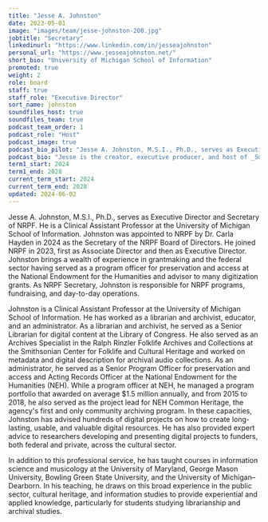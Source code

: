 ```yaml
---
title: "Jesse A. Johnston"
date: 2023-05-01
image: "images/team/jesse-johnston-200.jpg"
jobtitle: "Secretary"
linkedinurl: "https://www.linkedin.com/in/jesseajohnston"
personal_url: "https://www.jesseajohnston.net/"
short_bio: "University of Michigan School of Information"
promoted: true
weight: 2
role: board
staff: true
staff_role: "Executive Director"
sort_name: johnston
soundfiles_host: true
soundfiles_team: true
podcast_team_order: 1
podcast_role: "Host"
podcast_image: true
podcast_bio_pilot: "Jesse A. Johnston, M.S.I., Ph.D., serves as Executive Director and Secretary of NRPF. He is a Clinical Assistant Professor at the [University of Michigan School of Information](https://www.si.umich.edu/people/jesse-johnston). He has worked in various archival and library rules, including at the Library of Congress, the Smithsonian Center for Folklife and Cultural Heritage, and the National Endowment for the Humanities. Learn more about Jesse at <www.jesseajohnston.net>."
podcast_bio: "Jesse is the creator, executive producer, and host of _Sound Files_. He is the Secretary and Executive Director of NRPF and a Clinical Assistant Professor at the [University of Michigan School of Information](https://www.si.umich.edu/people/jesse-johnston). He has worked in various archival and library roles, including at the Library of Congress, the Smithsonian Center for Folklife and Cultural Heritage, and the National Endowment for the Humanities. Learn more about Jesse at <https://www.jesseajohnston.net/>."
term1_start: 2024
term1_end: 2028
current_term_start: 2024
current_term_end: 2028
updated: 2024-06-02
---
```


Jesse A. Johnston, M.S.I., Ph.D., serves as Executive Director and Secretary of NRPF. He is a Clinical Assistant Professor at the University of Michigan School of Information. Johnston was appointed to NRPF by Dr. Carla Hayden in 2024 as the Secretary of the NRPF Board of Directors. He joined NRPF in 2023, first as Associate Director and then as Executive Director. Johnston brings a wealth of experience in grantmaking and the federal sector having served as a program officer for preservation and access at the National Endowment for the Humanities and advisor to many digitization grants. As NRPF Secretary, Johnston is responsible for NRPF programs, fundraising, and day-to-day operations.

Johnston is a Clinical Assistant Professor at the University of Michigan School of Information. He has worked as a librarian and archivist, educator, and an administrator. As a librarian and archivist, he served as a Senior Librarian for digital content at the Library of Congress. He also served as an Archives Specialist in the Ralph Rinzler Folklife Archives and Collections at the Smithsonian Center for Folklife and Cultural Heritage and worked on metadata and digital description for archival audio collections. As an administrator, he served as a Senior Program Officer for preservation and access and Acting Records Officer at the National Endowment for the Humanities (NEH). While a program officer at NEH, he managed a program portfolio that awarded on average $1.5 million annually, and from 2015 to 2018, he also served as the project lead for NEH Common Heritage, the agency's first and only community archiving program. In these capacities, Johnston has advised hundreds of digital projects on how to create long-lasting, usable, and valuable digital resources. He has also provided expert advice to researchers developing and presenting digital projects to funders, both federal and private, across the cultural sector.

In addition to this professional service, he has taught courses in information science and musicology at the University of Maryland, George Mason University, Bowling Green State University, and the University of Michigan–Dearborn. In his teaching, he draws on this broad experience in the public sector, cultural heritage, and information studies to provide experiential and applied knowledge, particularly for students studying librarianship and archival studies.
